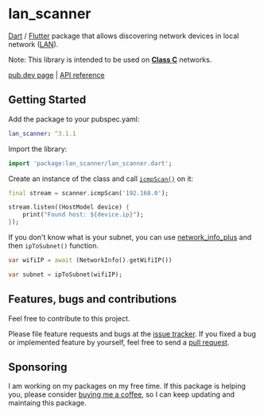 # lan_scanner

[Dart](https://dart.dev) / [Flutter](https://flutter.dev) package that allows discovering network devices in local network ([LAN](https://en.wikipedia.org/wiki/Local_area_network)).

Note: This library is intended to be used on **[Class C](https://en.wikipedia.org/wiki/Classful_network#Classful_addressing_definition)** networks.

[pub.dev page](https://pub.dev/packages/lan_scanner) | [API reference](https://pub.dev/documentation/lan_scanner/latest/)

## Getting Started

Add the package to your pubspec.yaml:

```yaml
lan_scanner: ^3.1.1
```

Import the library:

```dart
import 'package:lan_scanner/lan_scanner.dart';
```

Create an instance of the class and call
[`icmpScan()`](https://pub.dev/documentation/lan_scanner/latest/lan_scanner/LanScanner/icmpScan.html) on it:

```dart
final stream = scanner.icmpScan('192.168.0');

stream.listen((HostModel device) {
    print("Found host: ${device.ip}");
});
```

If you don't know what is your subnet, you can use [network_info_plus](https://pub.dev/packages/network_info_plus) and then `ipToSubnet()` function.

```dart
var wifiIP = await (NetworkInfo().getWifiIP())

var subnet = ipToSubnet(wifiIP);
```

## Features, bugs and contributions

Feel free to contribute to this project.

Please file feature requests and bugs at the [issue tracker](https://github.com/ivirtex/lan_scanner).
If you fixed a bug or implemented feature by yourself, feel free to send a [pull request](https://github.com/ivirtex/lan_scanner/pulls).

## Sponsoring

I am working on my packages on my free time.
If this package is helping you, please consider [buying me a coffee](https://www.buymeacoffee.com/ivirtex), so I can keep updating and maintaing this package.
